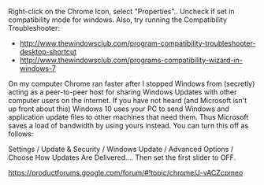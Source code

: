 Right-click on the Chrome Icon, select "Properties".. 
Uncheck if set in compatibility mode for windows.
Also, try running the Compatibility Troubleshooter:

- http://www.thewindowsclub.com/program-compatibility-troubleshooter-desktop-shortcut
- http://www.thewindowsclub.com/programs-compatibility-wizard-in-windows-7


On my computer Chrome ran faster after I stopped Windows from (secretly) acting as a peer-to-peer host for sharing Windows Updates with other computer users on the internet. If you have not heard (and Microsoft isn't up front about this) Windows 10 uses your PC to send Windows and application update files to other machines that need them. Thus Microsoft saves a load of bandwidth by using yours instead. You can turn this off as follows: 

Settings / Update & Security / Windows Update / Advanced Options / Choose How Updates Are Delivered....  Then set the first slider to OFF.

https://productforums.google.com/forum/#!topic/chrome/J-vACZcpmeo
